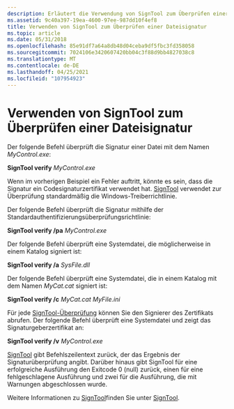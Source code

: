 ```yaml
---
description: Erläutert die Verwendung von SignTool zum Überprüfen einer Dateisignatur.
ms.assetid: 9c40a397-19ea-4600-97ee-987dd10f4ef8
title: Verwenden von SignTool zum Überprüfen einer Dateisignatur
ms.topic: article
ms.date: 05/31/2018
ms.openlocfilehash: 85e91df7a64a8db48d04ceba9df5fbc3fd358058
ms.sourcegitcommit: 7024106e3420607420bb04c3f88d9bb4827038c8
ms.translationtype: MT
ms.contentlocale: de-DE
ms.lasthandoff: 04/25/2021
ms.locfileid: "107954923"
---
```

# <a name="using-signtool-to-verify-a-file-signature"></a>Verwenden von SignTool zum Überprüfen einer Dateisignatur

Der folgende Befehl überprüft die Signatur einer Datei mit dem Namen *MyControl.exe*:

**SignTool verify** *MyControl.exe*

Wenn im vorherigen Beispiel ein Fehler auftritt, könnte es sein, dass die Signatur ein Codesignaturzertifikat verwendet hat. [SignTool](signtool.md) verwendet zur Überprüfung standardmäßig die Windows-Treiberrichtlinie.

Der folgende Befehl überprüft die Signatur mithilfe der Standardauthentifizierungsüberprüfungsrichtlinie:

**SignTool verify /pa** *MyControl.exe*

Der folgende Befehl überprüft eine Systemdatei, die möglicherweise in einem Katalog signiert ist:

**SignTool verify /a** *SysFile.dll*

Der folgende Befehl überprüft eine Systemdatei, die in einem Katalog mit dem Namen *MyCat.cat* signiert ist:

**SignTool verify /c** *MyCat.cat* *MyFile.ini*

Für jede [SignTool-Überprüfung](signtool.md) können Sie den Signierer des Zertifikats abrufen. Der folgende Befehl überprüft eine Systemdatei und zeigt das Signaturgeberzertifikat an:

**SignTool verify /v** *MyControl.exe*

[SignTool](signtool.md) gibt Befehlszeilentext zurück, der das Ergebnis der Signaturüberprüfung angibt. Darüber hinaus gibt SignTool für eine erfolgreiche Ausführung den Exitcode 0 (null) zurück, einen für eine fehlgeschlagene Ausführung und zwei für die Ausführung, die mit Warnungen abgeschlossen wurde.

Weitere Informationen zu [SignTool](signtool.md)finden Sie unter [SignTool](signtool.md).

 

 



